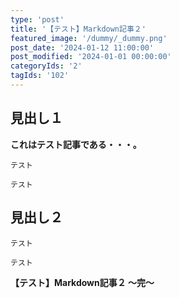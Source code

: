 ```yaml
---
type: 'post'
title: '【テスト】Markdown記事２'
featured_image: '/dummy/_dummy.png'
post_date: '2024-01-12 11:00:00'
post_modified: '2024-01-01 00:00:00'
categoryIds: '2'
tagIds: '102'
---
```


## 見出し１

<strong>これはテスト記事である・・・。</strong>

```talk:l:m:1
テスト
```

```talk:r:e:1
テスト
```

## 見出し２

```talk:l:m:3
テスト
```

```talk:r:e:1
テスト
```

<strong>【テスト】Markdown記事２ 〜完〜</strong>
